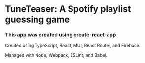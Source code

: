 # TuneTeaser: A Spotify playlist guessing game
### This app was created using create-react-app

Created using TypeScript, React, MUI, React Router, and Firebase.

Managed with Node, Webpack, ESLint, and Babel.
